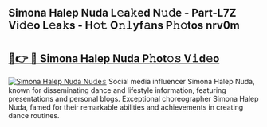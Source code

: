 ## Simona Halep Nuda L𝚎a𝚔ed N𝚞𝚍e - Part-L7Z Vi𝚍𝚎o L𝚎a𝚔s - H𝚘𝚝 O𝚗𝚕yf𝚊ns P𝚑𝚘tos nrv0m

# <h2><a href="http://kf7997e.oniu.top/?m=Simona+Halep+Nuda">🔗👉 🔴 Simona Halep Nuda P𝚑ot𝚘𝚜 V𝚒d𝚎o</a></h2>

[![Simona Halep Nuda Nu𝚍e𝚜](https://i.imgur.com/0qMVB7G.gif)](http://kf7997e.oniu.top/?m=Simona+Halep+Nuda)
Social media influencer Simona Halep Nuda, known for disseminating dance and lifestyle information, featuring presentations and personal blogs. Exceptional choreographer Simona Halep Nuda, famed for their remarkable abilities and achievements in creating dance routines.  
